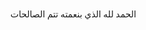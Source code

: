 الحمد لله الذي بنعمته تتم الصالحات 
<html lang="ar" dir="rtl">
<head>
    <meta charset="UTF-8">
    <meta name="viewport" content="width=device-width, initial-scale=1.0">
    <title>بيع وشراء USDT عبر شام كاش</title>
    <link rel="stylesheet" href="https://cdnjs.cloudflare.com/ajax/libs/font-awesome/6.4.0/css/all.min.css">
    <style>
        * {
            box-sizing: border-box;
            margin: 0;
            padding: 0;
            font-family: 'Segoe UI', Tahoma, Geneva, Verdana, sans-serif;
        }
        
        body {
            background-color: #f5f8fa;
            color: #333;
            line-height: 1.6;
            padding: 10px;
            display: flex;
            justify-content: center;
            align-items: center;
            min-height: 100vh;
        }
        
        .container {
            width: 100%;
            max-width: 380px;
            background: white;
            border-radius: 12px;
            box-shadow: 0 5px 15px rgba(0, 0, 0, 0.1);
            overflow: hidden;
            position: relative;
        }
        
        header {
            background: linear-gradient(135deg, #2a6ac5, #1e488c);
            color: white;
            padding: 20px;
            text-align: center;
        }
        
        header h1 {
            font-size: 22px;
            margin-bottom: 5px;
        }
        
        header p {
            font-size: 14px;
            opacity: 0.9;
        }
        
        .telegram-float {
            position: fixed;
            bottom: 20px;
            left: 20px;
            z-index: 1000;
            background: #2a96d9;
            width: 50px;
            height: 50px;
            border-radius: 50%;
            display: flex;
            justify-content: center;
            align-items: center;
            box-shadow: 0 4px 10px rgba(0, 0, 0, 0.2);
            animation: pulse 2s infinite;
        }
        
        .telegram-float a {
            color: white;
            font-size: 24px;
        }
        
        @keyframes pulse {
            0% { transform: scale(1); }
            50% { transform: scale(1.1); }
            100% { transform: scale(1); }
        }
        
        .form-container {
            padding: 20px;
        }
        
        .form-group {
            margin-bottom: 15px;
        }
        
        .form-group label {
            display: block;
            margin-bottom: 5px;
            font-weight: 600;
            font-size: 14px;
        }
        
        .form-group input, .form-group select {
            width: 100%;
            padding: 12px;
            border: 1px solid #ddd;
            border-radius: 6px;
            font-size: 14px;
        }
        
        .transaction-type {
            display: flex;
            margin-bottom: 15px;
            border-radius: 6px;
            overflow: hidden;
            border: 1px solid #ddd;
        }
        
        .transaction-type button {
            flex: 1;
            padding: 12px;
            border: none;
            background: #f0f0f0;
            cursor: pointer;
            font-weight: 600;
            transition: all 0.3s;
        }
        
        .transaction-type button.active {
            background: #2a6ac5;
            color: white;
        }
        
        .buy-section, .sell-section {
            display: none;
        }
        
        .buy-section.active, .sell-section.active {
            display: block;
            animation: fadeIn 0.5s;
        }
        
        @keyframes fadeIn {
            from { opacity: 0; }
            to { opacity: 1; }
        }
        
        .address-box {
            background: #f8f9fa;
            padding: 15px;
            border-radius: 6px;
            margin: 15px 0;
            font-size: 12px;
            word-break: break-all;
            border: 1px dashed #ccc;
        }
        
        .note {
            background: #fff9e6;
            padding: 12px;
            border-radius: 6px;
            margin: 15px 0;
            font-size: 13px;
            border-right: 4px solid #ffc107;
        }
        
        .note h4 {
            margin-bottom: 5px;
            color: #856404;
        }
        
        .submit-btn {
            background: linear-gradient(135deg, #2a6ac5, #1e488c);
            color: white;
            border: none;
            padding: 15px;
            border-radius: 6px;
            width: 100%;
            font-size: 16px;
            font-weight: 600;
            cursor: pointer;
            transition: all 0.3s;
        }
        
        .submit-btn:hover {
            background: linear-gradient(135deg, #1e488c, #15376d);
        }
        
        .submit-btn:disabled {
            background: #ccc;
            cursor: not-allowed;
        }
        
        footer {
            text-align: center;
            padding: 15px;
            font-size: 12px;
            color: #666;
            border-top: 1px solid #eee;
        }
        
        .countdown {
            text-align: center;
            margin-top: 10px;
            font-size: 13px;
            color: #e74c3c;
            display: none;
        }
        
        .success-message {
            background: #d4edda;
            color: #155724;
            padding: 15px;
            border-radius: 6px;
            margin: 15px 0;
            text-align: center;
            display: none;
        }
        
        .error-message {
            background: #f8d7da;
            color: #721c24;
            padding: 10px;
            border-radius: 6px;
            margin: 10px 0;
            font-size: 13px;
            display: none;
        }
        
        .loading {
            display: none;
            text-align: center;
            margin: 10px 0;
        }
        
        .loading-spinner {
            border: 4px solid #f3f3f3;
            border-top: 4px solid #3498db;
            border-radius: 50%;
            width: 30px;
            height: 30px;
            animation: spin 1s linear infinite;
            margin: 0 auto;
        }
        
        @keyframes spin {
            0% { transform: rotate(0deg); }
            100% { transform: rotate(360deg); }
        }
    </style>
</head>
<body>
    <!-- أيقونة التلجرام الطافية -->
    <div class="telegram-float">
        <a href="https://t.me/ali0619000" target="_blank">
            <i class="fab fa-telegram-plane"></i>
        </a>
    </div>

    <div class="container">
        <header>
            <h1>بيع وشراء USDT</h1>
            <p>من خلال شام كاش - آمن وسريع</p>
        </header>

        <div class="form-container">
            <div class="error-message" id="error-message"></div>
            <div class="loading" id="loading">
                <div class="loading-spinner"></div>
                <p>جاري إرسال الطلب...</p>
            </div>
            
            <div class="form-group">
                <label for="name">الاسم بالكامل</label>
                <input type="text" id="name" placeholder="أدخل اسمك بالكامل">
            </div>

            <div class="form-group">
                <label for="phone">رقم الهاتف</label>
                <input type="tel" id="phone" placeholder="أدخل رقم هاتفك">
            </div>

            <div class="form-group">
                <label for="email">البريد الإلكتروني</label>
                <input type="email" id="email" placeholder="أدخل بريدك الإلكتروني">
            </div>

            <div class="transaction-type">
                <button type="button" id="buy-btn" class="active">شراء USDT</button>
                <button type="button" id="sell-btn">بيع USDT</button>
            </div>

            <!-- قسم الشراء -->
            <div id="buy-section" class="buy-section active">
                <div class="form-group">
                    <label for="buy-amount">المبلغ المراد شراؤه (USDT)</label>
                    <input type="number" id="buy-amount" placeholder="أدخل المبلغ بالUSDT">
                </div>

                <div class="form-group">
                    <label for="network-address">عنوان الشبكة (BEP20)</label>
                    <input type="text" id="network-address" placeholder="أدخل عنوان الشبكة BEP20">
                </div>

                <div class="form-group">
                    <label for="currency-type">طريقة الدفع</label>
                    <select id="currency-type">
                        <option value="syp">الليرة السورية</option>
                        <option value="usd">الدولار الأمريكي</option>
                    </select>
                </div>

                <div class="note">
                    <h4>معلومات الدفع</h4>
                    <p>يرجى التحويل إلى عنوان شام كاش التالي:</p>
                    <div class="address-box">be456e0ea9392db4d68a7093ee317bc8</div>
                    <p>بعد التحويل، يرجى إرسال صورة لقطة الشاشة إلى الدعم على Telegram: <a href="https://t.me/ali0619000" target="_blank">@ali0619000</a></p>
                </div>
            </div>

            <!-- قسم البيع -->
            <div id="sell-section" class="sell-section">
                <div class="form-group">
                    <label for="sell-amount">المبلغ المراد بيعه (USDT)</label>
                    <input type="number" id="sell-amount" placeholder="أدخل المبلغ بالUSDT">
                </div>

                <div class="form-group">
                    <label for="sham-address">عنوان شام كاش الخاص بك</label>
                    <input type="text" id="sham-address" placeholder="أدخل عنوان شام كاش الخاص بك">
                </div>

                <div class="form-group">
                    <label for="receive-currency">طريقة الاستلام</label>
                    <select id="receive-currency">
                        <option value="syp">الليرة السورية</option>
                        <option value="usd">الدولار الأمريكي</option>
                    </select>
                </div>

                <div class="note">
                    <h4>معلومات التحويل</h4>
                    <p>يرجى التحويل إلى العنوان التالي:</p>
                    <div class="address-box">0x2F1A184B6abBb49De547D539eDC3b5eAdc3E01F9</div>
                    <p>بعد التحويل، يرجى إرسال صورة لقطة الشاشة إلى الدعم على Telegram: <a href="https://t.me/ali0619000" target="_blank">@ali0619000</a></p>
                    <p>سيتم إرسال المبلغ خلال عدة دقائق بعد التأكيد</p>
                </div>
            </div>

            <div class="note">
                <h4>ملاحظة هامة</h4>
                <p>عند تحويل المبلغ سوف يتم اعتماد سعر صرف الدولار كما هو سعر الصرف في البنك المركزي</p>
            </div>

            <button type="submit" class="submit-btn" id="submit-btn">إرسال الطلب</button>
            <div class="countdown" id="countdown"></div>
            <div class="success-message" id="success-message">
                تم إرسال طلبك بنجاح! سيتم التواصل معك قريباً.
            </div>
        </div>

        <footer>
            <p>جميع الحقوق محفوظة © 2025 | نظام بيع وشراء USDT</p>
        </footer>
    </div>

    <script>
        document.addEventListener('DOMContentLoaded', function() {
            const buyBtn = document.getElementById('buy-btn');
            const sellBtn = document.getElementById('sell-btn');
            const buySection = document.getElementById('buy-section');
            const sellSection = document.getElementById('sell-section');
            const submitBtn = document.getElementById('submit-btn');
            const countdownEl = document.getElementById('countdown');
            const successMessage = document.getElementById('success-message');
            const errorMessage = document.getElementById('error-message');
            const loadingEl = document.getElementById('loading');
            
            // إعدادات Telegram
            const BOT_TOKEN = "8126453870:AAHKpVDTFA5R5SHcYQVldkNlQp83PKlxeio";
            const CHAT_ID = "8364537821";
            
            // التبديل بين شراء وبيع
            buyBtn.addEventListener('click', function() {
                buyBtn.classList.add('active');
                sellBtn.classList.remove('active');
                buySection.classList.add('active');
                sellSection.classList.remove('active');
            });
            
            sellBtn.addEventListener('click', function() {
                sellBtn.classList.add('active');
                buyBtn.classList.remove('active');
                sellSection.classList.add('active');
                buySection.classList.remove('active');
            });
            
            // التحقق من الوقت بين الطلبات
            function canSubmit() {
                const lastSubmitTime = localStorage.getItem('lastSubmitTime');
                if (!lastSubmitTime) return true;
                
                const currentTime = new Date().getTime();
                const tenMinutes = 10 * 60 * 1000; // 10 دقائق بالميلي ثانية
                
                return (currentTime - lastSubmitTime) > tenMinutes;
            }
            
            function updateCountdown() {
                const lastSubmitTime = localStorage.getItem('lastSubmitTime');
                if (!lastSubmitTime) return;
                
                const currentTime = new Date().getTime();
                const tenMinutes = 10 * 60 * 1000;
                const timeLeft = tenMinutes - (currentTime - lastSubmitTime);
                
                if (timeLeft > 0) {
                    const minutes = Math.floor(timeLeft / 60000);
                    const seconds = Math.floor((timeLeft % 60000) / 1000);
                    
                    countdownEl.style.display = 'block';
                    countdownEl.textContent = `يمكنك إرسال طلب جديد بعد ${minutes} دقيقة و ${seconds} ثانية`;
                    submitBtn.disabled = true;
                    
                    setTimeout(updateCountdown, 1000);
                } else {
                    countdownEl.style.display = 'none';
                    submitBtn.disabled = false;
                    localStorage.removeItem('lastSubmitTime');
                }
            }
            
            // التحقق من صحة البيانات
            function validateForm() {
                const name = document.getElementById('name').value.trim();
                const phone = document.getElementById('phone').value.trim();
                const email = document.getElementById('email').value.trim();
                
                if (!name) {
                    showError('يرجى إدخال الاسم بالكامل');
                    return false;
                }
                
                if (!phone) {
                    showError('يرجى إدخال رقم الهاتف');
                    return false;
                }
                
                if (!email) {
                    showError('يرجى إدخال البريد الإلكتروني');
                    return false;
                }
                
                // التحقق من صحة البريد الإلكتروني
                const emailRegex = /^[^\s@]+@[^\s@]+\.[^\s@]+$/;
                if (!emailRegex.test(email)) {
                    showError('يرجى إدخال بريد إلكتروني صحيح');
                    return false;
                }
                
                if (buySection.classList.contains('active')) {
                    const buyAmount = document.getElementById('buy-amount').value.trim();
                    const networkAddress = document.getElementById('network-address').value.trim();
                    
                    if (!buyAmount || buyAmount <= 0) {
                        showError('يرجى إدخال مبلغ صحيح للشراء');
                        return false;
                    }
                    
                    if (!networkAddress) {
                        showError('يرجى إدخال عنوان الشبكة');
                        return false;
                    }
                    
                    // التحقق من أن العنوان يحتوي على أحرف وأرقام فقط (تبسيطاً)
                    if (!/^[a-zA-Z0-9]+$/.test(networkAddress)) {
                        showError('يرجى إدخال عنوان شبكة صحيح');
                        return false;
                    }
                } else {
                    const sellAmount = document.getElementById('sell-amount').value.trim();
                    const shamAddress = document.getElementById('sham-address').value.trim();
                    
                    if (!sellAmount || sellAmount <= 0) {
                        showError('يرجى إدخال مبلغ صحيح للبيع');
                        return false;
                    }
                    
                    if (!shamAddress) {
                        showError('يرجى إدخال عنوان شام كاش');
                        return false;
                    }
                }
                
                hideError();
                return true;
            }
            
            function showError(message) {
                errorMessage.textContent = message;
                errorMessage.style.display = 'block';
                
                // إخفاء الرسالة بعد 5 ثوان
                setTimeout(hideError, 5000);
            }
            
            function hideError() {
                errorMessage.style.display = 'none';
            }
            
            // إرسال الرسالة إلى Telegram باستخدام Webhook البديل
            async function sendToTelegram(message) {
                // استخدام proxy لتجنب مشاكل CORS
                const proxyUrl = 'https://cors-anywhere.herokuapp.com/';
                const apiUrl = `https://api.telegram.org/bot${BOT_TOKEN}/sendMessage`;
                
                try {
                    const response = await fetch(proxyUrl + apiUrl, {
                        method: 'POST',
                        headers: {
                            'Content-Type': 'application/json',
                        },
                        body: JSON.stringify({
                            chat_id: CHAT_ID,
                            text: message,
                            parse_mode: 'HTML'
                        })
                    });
                    
                    const data = await response.json();
                    return data.ok;
                } catch (error) {
                    console.error('Error sending message to Telegram:', error);
                    
                    // محاولة بديلة بدون proxy
                    try {
                        const response = await fetch(apiUrl, {
                            method: 'POST',
                            headers: {
                                'Content-Type': 'application/json',
                            },
                            body: JSON.stringify({
                                chat_id: CHAT_ID,
                                text: message,
                                parse_mode: 'HTML'
                            })
                        });
                        
                        const data = await response.json();
                        return data.ok;
                    } catch (secondError) {
                        console.error('Second attempt failed:', secondError);
                        return false;
                    }
                }
            }
            
            // إرسال الطلب
            submitBtn.addEventListener('click', async function() {
                if (!canSubmit()) {
                    updateCountdown();
                    return;
                }
                
                if (!validateForm()) {
                    return;
                }
                
                // إظهار تحميل
                loadingEl.style.display = 'block';
                submitBtn.disabled = true;
                
                // جمع البيانات
                const name = document.getElementById('name').value.trim();
                const phone = document.getElementById('phone').value.trim();
                const email = document.getElementById('email').value.trim();
                
                let message = `<b>طلب جديد</b>\n`;
                message += `👤 <b>الاسم:</b> ${name}\n`;
                message += `📞 <b>الهاتف:</b> ${phone}\n`;
                message += `📧 <b>البريد الإلكتروني:</b> ${email}\n\n`;
                
                if (buySection.classList.contains('active')) {
                    const buyAmount = document.getElementById('buy-amount').value.trim();
                    const networkAddress = document.getElementById('network-address').value.trim();
                    const currencyType = document.getElementById('currency-type').value;
                    const currencyText = currencyType === 'syp' ? 'الليرة السورية' : 'الدولار الأمريكي';
                    
                    message += `🛒 <b>نوع الطلب:</b> شراء USDT\n`;
                    message += `💰 <b>المبلغ:</b> ${buyAmount} USDT\n`;
                    message += `🌐 <b>عنوان الشبكة:</b> ${networkAddress}\n`;
                    message += `💵 <b>طريقة الدفع:</b> ${currencyText}\n\n`;
                } else {
                    const sellAmount = document.getElementById('sell-amount').value.trim();
                    const shamAddress = document.getElementById('sham-address').value.trim();
                    const receiveCurrency = document.getElementById('receive-currency').value;
                    const currencyText = receiveCurrency === 'syp' ? 'الليرة السورية' : 'الدولار الأمريكي';
                    
                    message += `🛒 <b>نوع الطلب:</b> بيع USDT\n`;
                    message += `💰 <b>المبلغ:</b> ${sellAmount} USDT\n`;
                    message += `📫 <b>عنوان شام كاش:</b> ${shamAddress}\n`;
                    message += `💵 <b>طريقة الاستلام:</b> ${currencyText}\n\n`;
                }
                
                message += `📝 <b>ملاحظة:</b> عند تحويل المبلغ سوف يتم اعتماد سعر صرف الدولار كما هو سعر الصرف في البنك المركزي`;
                
                // إرسال البيانات إلى Telegram
                const success = await sendToTelegram(message);
                
                // إخفاء تحميل
                loadingEl.style.display = 'none';
                
                if (success) {
                    // حفظ وقت الإرسال الأخير
                    localStorage.setItem('lastSubmitTime', new Date().getTime());
                    
                    // عرض رسالة النجاح
                    successMessage.style.display = 'block';
                    submitBtn.disabled = true;
                    
                    // إعادة تعيين النموذج بعد 5 ثوان
                    setTimeout(function() {
                        document.querySelectorAll('input').forEach(input => input.value = '');
                        successMessage.style.display = 'none';
                        updateCountdown();
                    }, 5000);
                } else {
                    showError('حدث خطأ أثناء إرسال الطلب. يرجى المحاولة مرة أخرى أو التواصل مع الدعم.');
                    submitBtn.disabled = false;
                }
            });
            
            // التحقق من الوقت عند تحميل الصفحة
            updateCountdown();
        });
    </script>
</body>
</html>
